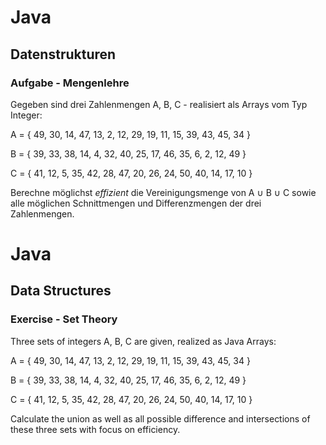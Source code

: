 # Java

## Datenstrukturen

### Aufgabe - Mengenlehre

Gegeben sind drei Zahlenmengen A, B, C - realisiert als Arrays vom Typ Integer:

A = { 49, 30, 14, 47, 13, 2, 12, 29, 19, 11, 15, 39, 43, 45, 34 } 

B = { 39, 33, 38, 14, 4, 32, 40, 25, 17, 46, 35, 6, 2, 12, 49 }

C = { 41, 12, 5, 35, 42, 28, 47, 20, 26, 24, 50, 40, 14, 17, 10 }

Berechne möglichst *effizient* die Vereinigungsmenge von A ∪ B ∪ C sowie alle möglichen Schnittmengen und Differenzmengen der drei Zahlenmengen.


# Java

## Data Structures

### Exercise - Set Theory

Three sets of integers A, B, C are given, realized as Java Arrays:

A = { 49, 30, 14, 47, 13, 2, 12, 29, 19, 11, 15, 39, 43, 45, 34 }

B = { 39, 33, 38, 14, 4, 32, 40, 25, 17, 46, 35, 6, 2, 12, 49 }

C = { 41, 12, 5, 35, 42, 28, 47, 20, 26, 24, 50, 40, 14, 17, 10 }

Calculate the union as well as all possible difference and intersections of these three sets with focus on efficiency.
